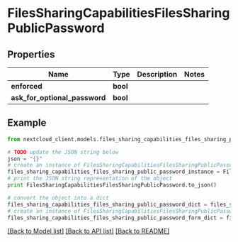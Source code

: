 # FilesSharingCapabilitiesFilesSharingPublicPassword


## Properties
Name | Type | Description | Notes
------------ | ------------- | ------------- | -------------
**enforced** | **bool** |  | 
**ask_for_optional_password** | **bool** |  | 

## Example

```python
from nextcloud_client.models.files_sharing_capabilities_files_sharing_public_password import FilesSharingCapabilitiesFilesSharingPublicPassword

# TODO update the JSON string below
json = "{}"
# create an instance of FilesSharingCapabilitiesFilesSharingPublicPassword from a JSON string
files_sharing_capabilities_files_sharing_public_password_instance = FilesSharingCapabilitiesFilesSharingPublicPassword.from_json(json)
# print the JSON string representation of the object
print FilesSharingCapabilitiesFilesSharingPublicPassword.to_json()

# convert the object into a dict
files_sharing_capabilities_files_sharing_public_password_dict = files_sharing_capabilities_files_sharing_public_password_instance.to_dict()
# create an instance of FilesSharingCapabilitiesFilesSharingPublicPassword from a dict
files_sharing_capabilities_files_sharing_public_password_form_dict = files_sharing_capabilities_files_sharing_public_password.from_dict(files_sharing_capabilities_files_sharing_public_password_dict)
```
[[Back to Model list]](../README.md#documentation-for-models) [[Back to API list]](../README.md#documentation-for-api-endpoints) [[Back to README]](../README.md)


